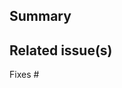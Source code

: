 <!--
Thanks for creating a pull request!

If this is your first time, please make sure to review CONTRIBUTING.MD.

Please copy the appropriate `:text:` or icon to the beginning of your PR title:

:sparkles: ✨ feature
:bug: 🐛 bug fix
:book: 📖 docs
:memo: 📝 proposal
:warning: ⚠️ breaking change
:seedling: 🌱 other/misc
:question: ❓ requires manual review/categorization

-->
## Summary

## Related issue(s)

Fixes #
